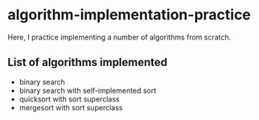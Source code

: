 # algorithm-implementation-practice
Here, I practice implementing a number of algorithms from scratch.

## List of algorithms implemented

- binary search
- binary search with self-implemented sort
- quicksort with sort superclass
- mergesort with sort superclass
